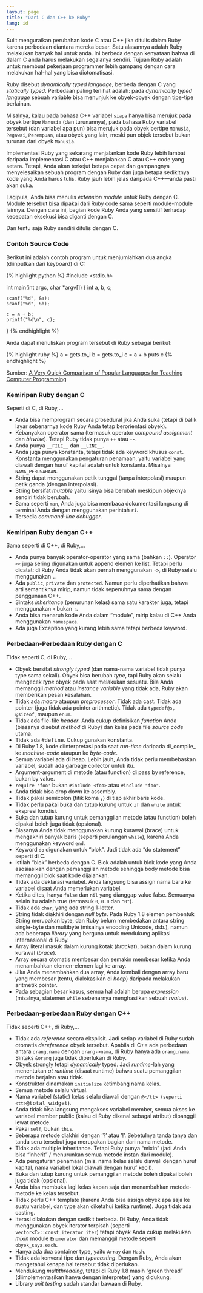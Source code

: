 ```yaml
---
layout: page
title: "Dari C dan C++ ke Ruby"
lang: id
---
```


Sulit menguraikan perubahan kode C atau C++ jika ditulis dalam Ruby
karena perbedaan diantara mereka besar. Satu alasannya adalah Ruby
melakukan banyak hal untuk anda. Ini berbeda dengan kenyataan bahwa di
dalam C anda harus melakukan segalanya sendiri. Tujuan Ruby adalah untuk
membuat pekerjaan programmer lebih gampang dengan cara melakukan hal-hal
yang bisa diotomatisasi.

Ruby disebut *dynamically typed language*, berbeda dengan C yang
*statically typed*. Perbedaan paling terlihat adalah: pada *dynamically
typed language* sebuah variable bisa menunjuk ke obyek-obyek dengan
tipe-tipe berlainan.

Misalnya, kalau pada bahasa C++ variabel `siapa` hanya bisa merujuk pada
obyek bertipe `Manusia` (dan turunannya), pada bahasa Ruby variabel
tersebut (dan variabel apa pun) bisa merujuk pada obyek bertipe
`Manusia`, `Pegawai`, `Perempuan`, atau obyek yang lain, meski pun objek
tersebut bukan turunan dari obyek `Manusia`.

Implementasi Ruby yang sekarang menjalankan kode Ruby lebih lambat
daripada implementasi C atau C++ menjalankan C atau C++ code yang
setara. Tetapi, Anda akan terkejut betapa cepat dan gampangnya
menyelesaikan sebuah program dengan Ruby dan juga betapa sedikitnya kode
yang Anda harus tulis. Ruby jauh lebih jelas daripada C++—anda pasti
akan suka.

Lagipula, Anda bisa menulis *extension module* untuk Ruby dengan C.
Module tersebut bisa dipakai dari Ruby code sama seperti module-module
lainnya. Dengan cara ini, bagian kode Ruby Anda yang sensitif terhadap
kecepatan eksekusi bisa diganti dengan C.

Dan tentu saja Ruby sendiri ditulis dengan C.

### Contoh Source Code

Berikut ini adalah contoh program untuk menjumlahkan dua angka
(diinputkan dari keyboard) di C:

{% highlight python %}
#include <stdio.h>

int main(int argc, char *argv[])
{
    int a, b, c;

    scanf("%d", &a);
    scanf("%d", &b);

    c = a + b;
    printf("%d\n", c);
}
{% endhighlight %}

Anda dapat menuliskan program tersebut di Ruby sebagai berikut:

{% highlight ruby %}
a = gets.to_i
b = gets.to_i
c = a + b
puts c
{% endhighlight %}

Sumber: [A Very Quick Comparison of Popular Languages for Teaching
Computer Programming][1]

### Kemiripan Ruby dengan C

Seperti di C, di Ruby,...

* Anda bisa memprogram secara prosedural jika Anda suka (tetapi di balik
  layar sebenarnya kode Ruby Anda tetap berorientasi obyek).
* Kebanyakan operator sama (termasuk operator *compound assignment* dan
  *bitwise*). Tetapi Ruby tidak punya `++` atau `--`.
* Anda punya `__FILE__` dan `__LINE__`.
* Anda juga punya konstanta, tetapi tidak ada keyword khusus `const`.
  Konstanta menggunakan pengaturan penamaan, yaitu variabel yang diawali
  dengan huruf kapital adalah untuk konstanta. Misalnya
  `NAMA_PERUSAHAAN`.
* String dapat menggunakan petik tunggal (tanpa interpolasi) maupun
  petik ganda (dengan interpolasi).
* String bersifat *mutable* yaitu isinya bisa berubah meskipun objeknya
  sendiri tidak berubah.
* Sama seperti `man`, Anda juga bisa membaca dokumentasi langsung di
  terminal Anda dengan menggunakan perintah `ri`.
* Tersedia *command-line debugger*.

### Kemiripan Ruby dengan C++

Sama seperti di C++, di Ruby,...

* Anda punya banyak operator-operator yang sama (bahkan `::`). Operator
  `<<` juga sering digunakan untuk append elemen ke list. Tetapi perlu
  dicatat: di Ruby Anda tidak akan pernah menggunakan `->`, di Ruby
  selalu menggunakan `.`.
* Ada `public`, `private` dan `protected`. Namun perlu diperhatikan
  bahwa arti semantiknya mirip, namun tidak sepenuhnya sama dengan
  penggunaan C++.
* Sintaks *inheritance* (penurunan kelas) sama satu karakter juga,
  tetapi menggunakan `<` bukan `:`.
* Anda bisa menaruh kode Anda dalam “module”, mirip kalau di C++ Anda
  menggunakan `namespace`.
* Ada juga Exception yang kurang lebih sama tetapi berbeda keyword.

### Perbedaan-Perbedaan Ruby dengan C

Tidak seperti C, di Ruby,...

* Obyek bersifat *strongly typed* (dan nama-nama variabel tidak punya
  type sama sekali). Obyek bisa berubah *type*, tapi Ruby akan selalu
  mengecek *type* obyek pada saat melakukan sesuatu. Bila Anda memanggil
  *method* atau *instance variable* yang tidak ada, Ruby akan memberikan
  pesan kesalahan.
* Tidak ada *macro* ataupun *preprocessor*. Tidak ada cast. Tidak ada
  pointer (juga tidak ada pointer arithmetic). Tidak ada `typedef@s,
  @sizeof`, maupun `enum`.
* Tidak ada file-file *header*. Anda cukup definisikan *function* Anda
  (biasanya disebut *method* di Ruby) dan kelas pada file *source code*
  utama.
* Tidak ada <tt>#define</tt>. Cukup gunakan konstanta.
* Di Ruby 1.8, kode diinterpretasi pada saat *run-time* daripada
  di\_compile\_ ke *machine-code* ataupun ke *byte-code*.
* Semua variabel ada di heap. Lebih jauh, Anda tidak perlu membebaskan
  variabel, sudah ada garbage collector untuk itu.
* Argument-argument di metode (atau function) di pass by reference,
  bukan by value.
* `require 'foo'` bukan `#include <foo>` atau `#include "foo"`.
* Anda tidak bisa drop down ke assembly.
* Tidak pakai semicolon (titik koma `;`) di tiap akhir baris kode.
* Tidak perlu pakai buka dan tutup kurung untuk `if` dan `while` untuk
  ekspresi kondisi.
* Buka dan tutup kurung untuk pemanggilan metode (atau function) boleh
  dipakai boleh juga tidak (opsional).
* Biasanya Anda tidak menggunakan kurung kurawal (brace) untuk
  mengakhiri banyak baris (seperti perulangan `while`), karena Anda
  menggunakan keyword `end`.
* Keyword `do` digunakan untuk “blok”. Jadi tidak ada “do statement”
  seperti di C.
* Istilah “blok” berbeda dengan C. Blok adalah untuk blok kode yang Anda
  asosiasikan dengan pemanggilan metode sehingga body metode bisa
  memanggil blok saat kode dijalankan.
* Tidak ada deklarasi variabel. Anda langsung bisa assign nama baru ke
  variabel disaat Anda memerlukan variabel.
* Ketika dites, hanya `false` dan `nil` yang dianggap value false.
  Semuanya selain itu adalah true (termasuk `0`, `0.0` dan `"0"`).
* Tidak ada `char`, yang ada string 1-letter.
* String tidak diakhiri dengan *null byte*. Pada Ruby 1.8 elemen
  pembentuk String merupakan byte, dan Ruby belum membedakan antara
  string single-byte dan multibyte (misalnya encoding Unicode, dsb.),
  namun ada beberapa *library* yang berguna untuk mendukung aplikasi
  internasional di Ruby.
* Array literal masuk dalam kurung kotak (*bracket*), bukan dalam kurung
  kurawal (*brace*).
* Array secara otomatis membesar dan semakin membesar ketika Anda
  menambahkan elemen-elemen lagi ke array.
* Jika Anda menambahkan dua array, Anda kembali dengan array baru yang
  membesar (tentu, dialokasikan di *heap*) daripada melakukan aritmetik
  pointer.
* Pada sebagian besar kasus, semua hal adalah berupa *expression*
  (misalnya, statemen `while` sebenarnya menghasilkan sebuah *rvalue*).

### Perbedaan-perbedaan Ruby dengan C++

Tidak seperti C++, di Ruby,...

* Tidak ada *reference* secara eksplisit. Jadi setiap variabel di Ruby
  sudah otomatis *dereference* obyek tersebut. Apabila di C++ ada
  perbedaan antara `orang.nama` dengan `orang->nama`, di Ruby hanya ada
  `orang.nama`. Sintaks `&orang` juga tidak diperlukan di Ruby.
* Obyek strongly tetapi *dynamically* typed. Jadi *runtime*-lah yang
  menentukan *at runtime* (disaat runtime) bahwa suatu pemanggilan
  metode berjalan atau tidak.
* Konstruktor dinamakan `initialize` ketimbang nama kelas.
* Semua metode selalu virtual.
* Nama variabel (static) kelas selalu diawali dengan <tt>`@</tt>
  (seperti <tt>`@total\_widget</tt>).
* Anda tidak bisa langsung mengakses variabel member, semua akses ke
  variabel member public (kalau di Ruby dikenal sebagai atribut)
  dipanggil lewat metode.
* Pakai `self`, bukan `this`.
* Beberapa metode diakhiri dengan ’?’ atau ’!’. Sebetulnya tanda tanya
  dan tanda seru tersebut juga merupakan bagian dari nama metode.
* Tidak ada multiple inheritance. Tetapi Ruby punya “mixin” (jadi Anda
  bisa “inherit” / menurunkan semua metode instan dari module).
* Ada pengaturan penamaan (mis. nama kelas selalu diawali dengan huruf
  kapital, nama variabel lokal diawali dengan huruf kecil).
* Buka dan tutup kurung untuk pemanggilan metode boleh dipakai boleh
  juga tidak (opsional).
* Anda bisa membuka lagi kelas kapan saja dan menambahkan metode-metode
  ke kelas tersebut.
* Tidak perlu C++ template (karena Anda bisa assign obyek apa saja ke
  suatu variabel, dan type akan diketahui ketika runtime). Juga tidak
  ada casting.
* Iterasi dilakukan dengan sedikit berbeda. Di Ruby, Anda tidak
  menggunakan obyek iterator terpisah (seperti
  `vector<T>::const_iterator iter`) tetapi obyek Anda cukup melakukan
  *mixin* module `Enumerator` dan memanggil metode seperti
  `obyek_saya.each`.
* Hanya ada dua container type, yaitu `Array` dan `Hash`.
* Tidak ada konversi tipe dan *typecasting*. Dengan Ruby, Anda akan
  mengetahui kenapa hal tersebut tidak diperlukan.
* Mendukung *multithreading*, tetapi di Ruby 1.8 masih “green thread”
  (diimplementasikan hanya dengan interpreter) yang didukung.
* Library *unit testing* sudah standar bawaan di Ruby.



[1]: http://www.ariel.com.au/a/teaching-programming.html
